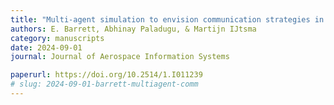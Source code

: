 ```yaml
---
title: "Multi-agent simulation to envision communication strategies in future air mobility operations"
authors: E. Barrett, Abhinay Paladugu, & Martijn IJtsma
category: manuscripts
date: 2024-09-01
journal: Journal of Aerospace Information Systems

paperurl: https://doi.org/10.2514/1.I011239
# slug: 2024-09-01-barrett-multiagent-comm
---
```


